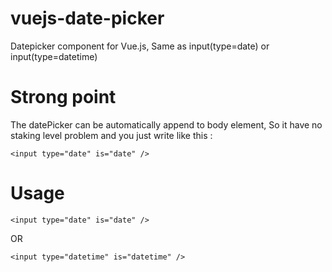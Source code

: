 # vuejs-date-picker
Datepicker component for Vue.js, Same as input(type=date) or input(type=datetime)

# Strong point
The datePicker can be automatically append to body element, So it have no staking level problem and you just write like this :
```
<input type="date" is="date" />
```

# Usage

```
<input type="date" is="date" />
```
OR
```
<input type="datetime" is="datetime" />
```
